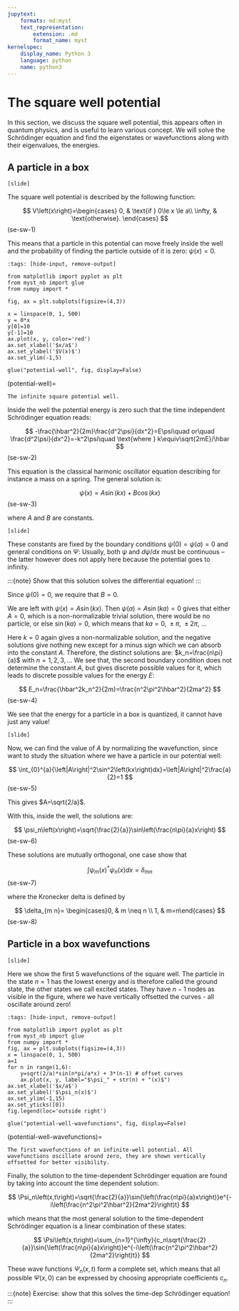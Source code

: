 ```yaml
---
jupytext:
    formats: md:myst
    text_representation:
        extension: .md
        format_name: myst
kernelspec:
    display_name: Python 3
    language: python
    name: python3
---
```


# The square well potential

In this section, we discuss the square well potential, this appears often in quantum physics, and is useful to learn various concept. We will solve the Schrödinger equation and find the eigenstates or wavefunctions along with their eigenvalues, the energies.


## A particle in a box

`[slide]`
<!-- Gr 2.2.  -->

The square well potential is described by the following function: 

$$
V\left(x\right)=\begin{cases}
    0, & \text{if } 0\le x \le a\\
    \infty, & \text{otherwise}.
  \end{cases}
$$(se-sw-1)

This means that a particle in this potential can move freely inside the well and the probability of finding the particle outside of it is zero: $\psi\left(x\right)=0$. 

```{code-cell} ipython3
:tags: [hide-input, remove-output]

from matplotlib import pyplot as plt
from myst_nb import glue
from numpy import *

fig, ax = plt.subplots(figsize=(4,3))

x = linspace(0, 1, 500)
y = 0*x
y[0]=10
y[-1]=10
ax.plot(x, y, color='red')
ax.set_xlabel('$x/a$')
ax.set_ylabel('$V(x)$')
ax.set_ylim(-1,5)

glue("potential-well", fig, display=False)
```

(potential-well)=
```{glue:figure} potential-well
The infinite square potential well.
```


Inside the well the potential energy is zero such that the time independent Schrödinger equation reads: 

$$
-\frac{\hbar^2}{2m}\frac{d^2\psi}{dx^2}=E\psi\quad or\quad  \frac{d^2\psi}{dx^2}=-k^2\psi\quad \text{where } k\equiv\sqrt{2mE}/\hbar
$$(se-sw-2)

This equation is the classical harmonic oscillator equation describing for instance a mass on a spring. The general solution is:

$$\psi\left(x\right)=A\sin{\left(kx\right)}+B\cos(kx)$$(se-sw-3)

where $A$ and $B$ are constants. 

`[slide]`

These constants are fixed by the boundary conditions $\psi\left(0\right)=\psi\left(a\right)=0$ and general conditions on $\Psi$: Usually, both $\psi$ and $d\psi/dx$ must be continuous – the latter however does not apply here because the potential goes to infinity. 

:::{note}
Show that this solution solves the differential equation!
::: 


Since $\psi(0)=0$, we require that $B=0$.

We are left with $\psi\left(x\right)=A\sin(kx)$. Then $\psi\left(a\right)=A\sin{\left(ka\right)}=0$ gives that either $A=0$, which is a non-normalizable trivial solution, there would be no particle, or else $\sin{\left(ka\right)}=0$, which means that $ka=0,\ \pm\pi,\ \pm2\pi,\ \ldots$

Here $k=0$ again gives a non-normalizable solution, and the negative solutions give nothing new except for a minus sign which we can absorb into the constant $A$. Therefore, the distinct solutions are: $k_n=\frac{n\pi}{a}$ with $n=1,2,3,\ldots$ We see that, the second boundary condition does not determine the constant $A$, but gives discrete possible values for it, which leads to discrete possible values for the energy $E$: 

$$
E_n=\frac{\hbar^2k_n^2}{2m}=\frac{n^2\pi^2\hbar^2}{2ma^2}
$$(se-sw-4)

We see that the energy for a particle in a box is quantized, it cannot have just any value!

`[slide]`

Now, we can find the value of $A$ by normalizing the wavefunction, since want to study the situation where we have a particle in our potential well: 

$$
\int_{0}^{a}{\left|A\right|^2\sin^2\left(kx\right)dx}=\left|A\right|^2\frac{a}{2}=1
$$(se-sw-5)

This gives $A=\sqrt{2/a}$. 

With this, inside the well, the solutions are: 

$$
\psi_n\left(x\right)=\sqrt{\frac{2}{a}}\sin\left(\frac{n\pi}{a}x\right)
$$(se-sw-6)


These solutions are mutually orthogonal, one case show that

$$
\int \psi_m(x)^* \psi_n(x) d x=\delta_{m n}
$$(se-sw-7)

where the Kronecker delta is defined by 

$$
\delta_{m n}= \begin{cases}0, & m \neq n \\ 1, & m=n\end{cases}
$$(se-sw-8)

## Particle in a box wavefunctions

`[slide]`

Here we show the first 5 wavefunctions of the square well. The particle in the state $n=1$ has the lowest energy and is therefore called the ground state, the other states we call excited states. They have $n-1$ nodes as visible in the figure, where we have vertically offsetted the curves - all oscillate around zero!

```{code-cell} ipython3
:tags: [hide-input, remove-output]

from matplotlib import pyplot as plt
from myst_nb import glue
from numpy import *
fig, ax = plt.subplots(figsize=(4,3))
x = linspace(0, 1, 500)
a=1
for n in range(1,6):
    y=sqrt(2/a)*sin(n*pi/a*x) + 3*(n-1) # offset curves
    ax.plot(x, y, label="$\psi_" + str(n) + "(x)$")
ax.set_xlabel('$x/a$')
ax.set_ylabel('$\psi_n(x)$')
ax.set_ylim(-1,15)
ax.set_yticks([0])
fig.legend(loc='outside right')

glue("potential-well-wavefunctions", fig, display=False)
```

(potential-well-wavefunctions)=
```{glue:figure} potential-well-wavefunctions
The first wavefunctions of an infinite-well potential. All wavefunctions oscillate around zero, they are shown vertically offsetted for better visibility.
```

Finally, the solution to the time-dependent Schrödinger equation are found by taking into account the time dependent solution:

$$
\Psi_n\left(x,t\right)=\sqrt{\frac{2}{a}}\sin{\left(\frac{n\pi}{a}x\right)}e^{-i\left(\frac{n^2\pi^2\hbar^2}{2ma^2}\right)t}
$$

which means that the most general solution to the time-dependent Schrödinger equation is a linear combination of these states: 

$$
\Psi\left(x,t\right)=\sum_{n=1}^{\infty}{c_n\sqrt{\frac{2}{a}}\sin{\left(\frac{n\pi}{a}x\right)}e^{-i\left(\frac{n^2\pi^2\hbar^2}{2ma^2}\right)t}}
$$

These wave functions $\Psi_n(x,t)$ form a complete set, which means that all possible $\Psi(x,0)$ can be expressed by choosing appropriate coefficients $c_n$.

:::{note}
Exercise: show that this solves the time-dep Schrödinger equation!
:::

<!-- Homework assignment: Finite barriers; see applications wikipedia;  -->


